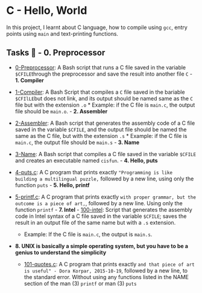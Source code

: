 # **C - Hello, World**                                                              
In this project, I learnt about C language, how to compile using `gcc`,
entry points using `main` and text-printing functions.
## Tasks :page_with_curl:                                                               - **0. Preprocessor**                                                                   
  - [0-Preprocessor](./0-processor): A Bash script that runs a C file saved in the variable `$CFILE`through the preprocessor and save the result into another file `C`
                                                                                        - **1. Compiler**
  - [1-Compiler](./1-compiler): A Bash Script that compiles a `C` file saved in the bariable `$CFIlLE`but does not link, and its output should be named same as the `C` file but with the extension `.o`                                                                     * Example: if the C file is `main.c`, the output file should be `main.o`.
                                                                                        - **2. Assembler**
  - [2-Assembler](./2-assembler): A Bash script that generates the assembly code of a C file saved in the variable `$CFILE`, and the output file should be named the same as the C file, but with the extension `.s`                                                        * Example: if the C file is `main.c`, the output file should be `main.s`
                                                                                        - **3. Name**
  - [3-Name](./3-name): A Bash script that compiles a C file saved in the variable `$CFILE` and creates an executable named `cisfun`.
                                                                                        - **4. Hello, puts**
  - [4-puts.c](./4-puts.c): A C program that prints exactly `"Programming is like building a multilingual puzzle,` followed by a new line, using only the function `puts`
                                                                                        - **5. Hello, printf**
  - [5-printf.c](./5-printf.c): A C program that prints exactly `with proper grammar, but the outcome is a piece of art,`, followed by a new line. Using only the function `printf`
                                                                                        - **7. Intel**                                                                            - [100-intel](./100-intel): Script that generates the assembly code in Intel syntax of a C file saved in the variable `$CFILE`; saves the result in an output file of the same name but with a `.s` extension.
    * Example: If the C file is `main.c`, the output is `main.s`.

- **8. UNIX is basically a simple operating system, but you have to be a genius to understand the simplicity**
  - [101-quotes.c](./101-quotes.c): A C program that prints exactly `and that piece of art is useful" - Dora Korpar, 2015-10-19`, followed by a new line, to the standard error. Without using any functions listed in the NAME section of the man (3) `printf` or man (3) `puts`
